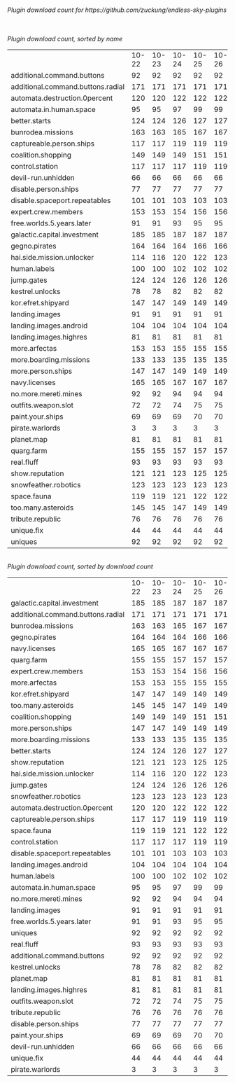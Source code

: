 <h6>Plugin download count for https://github.com/zuckung/endless-sky-plugins<br>
<br>
<h6>Plugin download count, sorted by name<br>
<table>
	<tr>
		<td></td>
		<td>10-22</td>
		<td>10-23</td>
		<td>10-24</td>
		<td>10-25</td>
		<td>10-26</td>
		<td>10-27</td>
		<td>10-28</td>
		<td>today +</td>
	</tr>
	<tr>
		<td>additional.command.buttons</td>
		<td>92</td>
		<td>92</td>
		<td>92</td>
		<td>92</td>
		<td>92</td>
		<td>92</td>
		<td>92</td>
		<td></td>
	</tr>
	<tr>
		<td>additional.command.buttons.radial</td>
		<td>171</td>
		<td>171</td>
		<td>171</td>
		<td>171</td>
		<td>171</td>
		<td>173</td>
		<td>175</td>
		<td>+ 2</td>
	</tr>
	<tr>
		<td>automata.destruction.0percent</td>
		<td>120</td>
		<td>120</td>
		<td>122</td>
		<td>122</td>
		<td>122</td>
		<td>124</td>
		<td>124</td>
		<td></td>
	</tr>
	<tr>
		<td>automata.in.human.space</td>
		<td>95</td>
		<td>95</td>
		<td>97</td>
		<td>99</td>
		<td>99</td>
		<td>99</td>
		<td>99</td>
		<td></td>
	</tr>
	<tr>
		<td>better.starts</td>
		<td>124</td>
		<td>124</td>
		<td>126</td>
		<td>127</td>
		<td>127</td>
		<td>131</td>
		<td>131</td>
		<td></td>
	</tr>
	<tr>
		<td>bunrodea.missions</td>
		<td>163</td>
		<td>163</td>
		<td>165</td>
		<td>167</td>
		<td>167</td>
		<td>169</td>
		<td>173</td>
		<td>+ 4</td>
	</tr>
	<tr>
		<td>captureable.person.ships</td>
		<td>117</td>
		<td>117</td>
		<td>119</td>
		<td>119</td>
		<td>119</td>
		<td>119</td>
		<td>123</td>
		<td>+ 4</td>
	</tr>
	<tr>
		<td>coalition.shopping</td>
		<td>149</td>
		<td>149</td>
		<td>149</td>
		<td>151</td>
		<td>151</td>
		<td>151</td>
		<td>153</td>
		<td>+ 2</td>
	</tr>
	<tr>
		<td>control.station</td>
		<td>117</td>
		<td>117</td>
		<td>117</td>
		<td>119</td>
		<td>119</td>
		<td>119</td>
		<td>121</td>
		<td>+ 2</td>
	</tr>
	<tr>
		<td>devil-run.unhidden</td>
		<td>66</td>
		<td>66</td>
		<td>66</td>
		<td>66</td>
		<td>66</td>
		<td>66</td>
		<td>66</td>
		<td></td>
	</tr>
	<tr>
		<td>disable.person.ships</td>
		<td>77</td>
		<td>77</td>
		<td>77</td>
		<td>77</td>
		<td>77</td>
		<td>77</td>
		<td>77</td>
		<td></td>
	</tr>
	<tr>
		<td>disable.spaceport.repeatables</td>
		<td>101</td>
		<td>101</td>
		<td>103</td>
		<td>103</td>
		<td>103</td>
		<td>103</td>
		<td>107</td>
		<td>+ 4</td>
	</tr>
	<tr>
		<td>expert.crew.members</td>
		<td>153</td>
		<td>153</td>
		<td>154</td>
		<td>156</td>
		<td>156</td>
		<td>158</td>
		<td>160</td>
		<td>+ 2</td>
	</tr>
	<tr>
		<td>free.worlds.5.years.later</td>
		<td>91</td>
		<td>91</td>
		<td>93</td>
		<td>95</td>
		<td>95</td>
		<td>95</td>
		<td>95</td>
		<td></td>
	</tr>
	<tr>
		<td>galactic.capital.investment</td>
		<td>185</td>
		<td>185</td>
		<td>187</td>
		<td>187</td>
		<td>187</td>
		<td>191</td>
		<td>193</td>
		<td>+ 2</td>
	</tr>
	<tr>
		<td>gegno.pirates</td>
		<td>164</td>
		<td>164</td>
		<td>164</td>
		<td>166</td>
		<td>166</td>
		<td>168</td>
		<td>170</td>
		<td>+ 2</td>
	</tr>
	<tr>
		<td>hai.side.mission.unlocker</td>
		<td>114</td>
		<td>116</td>
		<td>120</td>
		<td>122</td>
		<td>123</td>
		<td>125</td>
		<td>128</td>
		<td>+ 3</td>
	</tr>
	<tr>
		<td>human.labels</td>
		<td>100</td>
		<td>100</td>
		<td>102</td>
		<td>102</td>
		<td>102</td>
		<td>104</td>
		<td>106</td>
		<td>+ 2</td>
	</tr>
	<tr>
		<td>jump.gates</td>
		<td>124</td>
		<td>124</td>
		<td>126</td>
		<td>126</td>
		<td>126</td>
		<td>126</td>
		<td>126</td>
		<td></td>
	</tr>
	<tr>
		<td>kestrel.unlocks</td>
		<td>78</td>
		<td>78</td>
		<td>82</td>
		<td>82</td>
		<td>82</td>
		<td>84</td>
		<td>84</td>
		<td></td>
	</tr>
	<tr>
		<td>kor.efret.shipyard</td>
		<td>147</td>
		<td>147</td>
		<td>149</td>
		<td>149</td>
		<td>149</td>
		<td>153</td>
		<td>155</td>
		<td>+ 2</td>
	</tr>
	<tr>
		<td>landing.images</td>
		<td>91</td>
		<td>91</td>
		<td>91</td>
		<td>91</td>
		<td>91</td>
		<td>95</td>
		<td>97</td>
		<td>+ 2</td>
	</tr>
	<tr>
		<td>landing.images.android</td>
		<td>104</td>
		<td>104</td>
		<td>104</td>
		<td>104</td>
		<td>104</td>
		<td>106</td>
		<td>106</td>
		<td></td>
	</tr>
	<tr>
		<td>landing.images.highres</td>
		<td>81</td>
		<td>81</td>
		<td>81</td>
		<td>81</td>
		<td>81</td>
		<td>81</td>
		<td>81</td>
		<td></td>
	</tr>
	<tr>
		<td>more.arfectas</td>
		<td>153</td>
		<td>153</td>
		<td>155</td>
		<td>155</td>
		<td>155</td>
		<td>155</td>
		<td>157</td>
		<td>+ 2</td>
	</tr>
	<tr>
		<td>more.boarding.missions</td>
		<td>133</td>
		<td>133</td>
		<td>135</td>
		<td>135</td>
		<td>135</td>
		<td>135</td>
		<td>135</td>
		<td></td>
	</tr>
	<tr>
		<td>more.person.ships</td>
		<td>147</td>
		<td>147</td>
		<td>149</td>
		<td>149</td>
		<td>149</td>
		<td>149</td>
		<td>151</td>
		<td>+ 2</td>
	</tr>
	<tr>
		<td>navy.licenses</td>
		<td>165</td>
		<td>165</td>
		<td>167</td>
		<td>167</td>
		<td>167</td>
		<td>167</td>
		<td>167</td>
		<td></td>
	</tr>
	<tr>
		<td>no.more.mereti.mines</td>
		<td>92</td>
		<td>92</td>
		<td>94</td>
		<td>94</td>
		<td>94</td>
		<td>94</td>
		<td>98</td>
		<td>+ 4</td>
	</tr>
	<tr>
		<td>outfits.weapon.slot</td>
		<td>72</td>
		<td>72</td>
		<td>74</td>
		<td>75</td>
		<td>75</td>
		<td>78</td>
		<td>80</td>
		<td>+ 2</td>
	</tr>
	<tr>
		<td>paint.your.ships</td>
		<td>69</td>
		<td>69</td>
		<td>69</td>
		<td>70</td>
		<td>70</td>
		<td>72</td>
		<td>72</td>
		<td></td>
	</tr>
	<tr>
		<td>pirate.warlords</td>
		<td>3</td>
		<td>3</td>
		<td>3</td>
		<td>3</td>
		<td>3</td>
		<td>3</td>
		<td>3</td>
		<td></td>
	</tr>
	<tr>
		<td>planet.map</td>
		<td>81</td>
		<td>81</td>
		<td>81</td>
		<td>81</td>
		<td>81</td>
		<td>83</td>
		<td>83</td>
		<td></td>
	</tr>
	<tr>
		<td>quarg.farm</td>
		<td>155</td>
		<td>155</td>
		<td>157</td>
		<td>157</td>
		<td>157</td>
		<td>157</td>
		<td>161</td>
		<td>+ 4</td>
	</tr>
	<tr>
		<td>real.fluff</td>
		<td>93</td>
		<td>93</td>
		<td>93</td>
		<td>93</td>
		<td>93</td>
		<td>93</td>
		<td>93</td>
		<td></td>
	</tr>
	<tr>
		<td>show.reputation</td>
		<td>121</td>
		<td>121</td>
		<td>123</td>
		<td>125</td>
		<td>125</td>
		<td>129</td>
		<td>129</td>
		<td></td>
	</tr>
	<tr>
		<td>snowfeather.robotics</td>
		<td>123</td>
		<td>123</td>
		<td>123</td>
		<td>123</td>
		<td>123</td>
		<td>125</td>
		<td>125</td>
		<td></td>
	</tr>
	<tr>
		<td>space.fauna</td>
		<td>119</td>
		<td>119</td>
		<td>121</td>
		<td>122</td>
		<td>122</td>
		<td>122</td>
		<td>122</td>
		<td></td>
	</tr>
	<tr>
		<td>too.many.asteroids</td>
		<td>145</td>
		<td>145</td>
		<td>147</td>
		<td>149</td>
		<td>149</td>
		<td>151</td>
		<td>153</td>
		<td>+ 2</td>
	</tr>
	<tr>
		<td>tribute.republic</td>
		<td>76</td>
		<td>76</td>
		<td>76</td>
		<td>76</td>
		<td>76</td>
		<td>78</td>
		<td>78</td>
		<td></td>
	</tr>
	<tr>
		<td>unique.fix</td>
		<td>44</td>
		<td>44</td>
		<td>44</td>
		<td>44</td>
		<td>44</td>
		<td>44</td>
		<td>44</td>
		<td></td>
	</tr>
	<tr>
		<td>uniques</td>
		<td>92</td>
		<td>92</td>
		<td>92</td>
		<td>92</td>
		<td>92</td>
		<td>94</td>
		<td>94</td>
		<td></td>
	</tr>
</table>
</h6>
<h6>Plugin download count, sorted by download count<br>
<table>
	<tr>
		<td></td>
		<td>10-22</td>
		<td>10-23</td>
		<td>10-24</td>
		<td>10-25</td>
		<td>10-26</td>
		<td>10-27</td>
		<td>10-28</td>
		<td>today +</td>
	</tr>
	<tr>
		<td>galactic.capital.investment</td>
		<td>185</td>
		<td>185</td>
		<td>187</td>
		<td>187</td>
		<td>187</td>
		<td>191</td>
		<td>193</td>
		<td>+ 2</td>
	</tr>
	<tr>
		<td>additional.command.buttons.radial</td>
		<td>171</td>
		<td>171</td>
		<td>171</td>
		<td>171</td>
		<td>171</td>
		<td>173</td>
		<td>175</td>
		<td>+ 2</td>
	</tr>
	<tr>
		<td>bunrodea.missions</td>
		<td>163</td>
		<td>163</td>
		<td>165</td>
		<td>167</td>
		<td>167</td>
		<td>169</td>
		<td>173</td>
		<td>+ 4</td>
	</tr>
	<tr>
		<td>gegno.pirates</td>
		<td>164</td>
		<td>164</td>
		<td>164</td>
		<td>166</td>
		<td>166</td>
		<td>168</td>
		<td>170</td>
		<td>+ 2</td>
	</tr>
	<tr>
		<td>navy.licenses</td>
		<td>165</td>
		<td>165</td>
		<td>167</td>
		<td>167</td>
		<td>167</td>
		<td>167</td>
		<td>167</td>
		<td></td>
	</tr>
	<tr>
		<td>quarg.farm</td>
		<td>155</td>
		<td>155</td>
		<td>157</td>
		<td>157</td>
		<td>157</td>
		<td>157</td>
		<td>161</td>
		<td>+ 4</td>
	</tr>
	<tr>
		<td>expert.crew.members</td>
		<td>153</td>
		<td>153</td>
		<td>154</td>
		<td>156</td>
		<td>156</td>
		<td>158</td>
		<td>160</td>
		<td>+ 2</td>
	</tr>
	<tr>
		<td>more.arfectas</td>
		<td>153</td>
		<td>153</td>
		<td>155</td>
		<td>155</td>
		<td>155</td>
		<td>155</td>
		<td>157</td>
		<td>+ 2</td>
	</tr>
	<tr>
		<td>kor.efret.shipyard</td>
		<td>147</td>
		<td>147</td>
		<td>149</td>
		<td>149</td>
		<td>149</td>
		<td>153</td>
		<td>155</td>
		<td>+ 2</td>
	</tr>
	<tr>
		<td>too.many.asteroids</td>
		<td>145</td>
		<td>145</td>
		<td>147</td>
		<td>149</td>
		<td>149</td>
		<td>151</td>
		<td>153</td>
		<td>+ 2</td>
	</tr>
	<tr>
		<td>coalition.shopping</td>
		<td>149</td>
		<td>149</td>
		<td>149</td>
		<td>151</td>
		<td>151</td>
		<td>151</td>
		<td>153</td>
		<td>+ 2</td>
	</tr>
	<tr>
		<td>more.person.ships</td>
		<td>147</td>
		<td>147</td>
		<td>149</td>
		<td>149</td>
		<td>149</td>
		<td>149</td>
		<td>151</td>
		<td>+ 2</td>
	</tr>
	<tr>
		<td>more.boarding.missions</td>
		<td>133</td>
		<td>133</td>
		<td>135</td>
		<td>135</td>
		<td>135</td>
		<td>135</td>
		<td>135</td>
		<td></td>
	</tr>
	<tr>
		<td>better.starts</td>
		<td>124</td>
		<td>124</td>
		<td>126</td>
		<td>127</td>
		<td>127</td>
		<td>131</td>
		<td>131</td>
		<td></td>
	</tr>
	<tr>
		<td>show.reputation</td>
		<td>121</td>
		<td>121</td>
		<td>123</td>
		<td>125</td>
		<td>125</td>
		<td>129</td>
		<td>129</td>
		<td></td>
	</tr>
	<tr>
		<td>hai.side.mission.unlocker</td>
		<td>114</td>
		<td>116</td>
		<td>120</td>
		<td>122</td>
		<td>123</td>
		<td>125</td>
		<td>128</td>
		<td>+ 3</td>
	</tr>
	<tr>
		<td>jump.gates</td>
		<td>124</td>
		<td>124</td>
		<td>126</td>
		<td>126</td>
		<td>126</td>
		<td>126</td>
		<td>126</td>
		<td></td>
	</tr>
	<tr>
		<td>snowfeather.robotics</td>
		<td>123</td>
		<td>123</td>
		<td>123</td>
		<td>123</td>
		<td>123</td>
		<td>125</td>
		<td>125</td>
		<td></td>
	</tr>
	<tr>
		<td>automata.destruction.0percent</td>
		<td>120</td>
		<td>120</td>
		<td>122</td>
		<td>122</td>
		<td>122</td>
		<td>124</td>
		<td>124</td>
		<td></td>
	</tr>
	<tr>
		<td>captureable.person.ships</td>
		<td>117</td>
		<td>117</td>
		<td>119</td>
		<td>119</td>
		<td>119</td>
		<td>119</td>
		<td>123</td>
		<td>+ 4</td>
	</tr>
	<tr>
		<td>space.fauna</td>
		<td>119</td>
		<td>119</td>
		<td>121</td>
		<td>122</td>
		<td>122</td>
		<td>122</td>
		<td>122</td>
		<td></td>
	</tr>
	<tr>
		<td>control.station</td>
		<td>117</td>
		<td>117</td>
		<td>117</td>
		<td>119</td>
		<td>119</td>
		<td>119</td>
		<td>121</td>
		<td>+ 2</td>
	</tr>
	<tr>
		<td>disable.spaceport.repeatables</td>
		<td>101</td>
		<td>101</td>
		<td>103</td>
		<td>103</td>
		<td>103</td>
		<td>103</td>
		<td>107</td>
		<td>+ 4</td>
	</tr>
	<tr>
		<td>landing.images.android</td>
		<td>104</td>
		<td>104</td>
		<td>104</td>
		<td>104</td>
		<td>104</td>
		<td>106</td>
		<td>106</td>
		<td></td>
	</tr>
	<tr>
		<td>human.labels</td>
		<td>100</td>
		<td>100</td>
		<td>102</td>
		<td>102</td>
		<td>102</td>
		<td>104</td>
		<td>106</td>
		<td>+ 2</td>
	</tr>
	<tr>
		<td>automata.in.human.space</td>
		<td>95</td>
		<td>95</td>
		<td>97</td>
		<td>99</td>
		<td>99</td>
		<td>99</td>
		<td>99</td>
		<td></td>
	</tr>
	<tr>
		<td>no.more.mereti.mines</td>
		<td>92</td>
		<td>92</td>
		<td>94</td>
		<td>94</td>
		<td>94</td>
		<td>94</td>
		<td>98</td>
		<td>+ 4</td>
	</tr>
	<tr>
		<td>landing.images</td>
		<td>91</td>
		<td>91</td>
		<td>91</td>
		<td>91</td>
		<td>91</td>
		<td>95</td>
		<td>97</td>
		<td>+ 2</td>
	</tr>
	<tr>
		<td>free.worlds.5.years.later</td>
		<td>91</td>
		<td>91</td>
		<td>93</td>
		<td>95</td>
		<td>95</td>
		<td>95</td>
		<td>95</td>
		<td></td>
	</tr>
	<tr>
		<td>uniques</td>
		<td>92</td>
		<td>92</td>
		<td>92</td>
		<td>92</td>
		<td>92</td>
		<td>94</td>
		<td>94</td>
		<td></td>
	</tr>
	<tr>
		<td>real.fluff</td>
		<td>93</td>
		<td>93</td>
		<td>93</td>
		<td>93</td>
		<td>93</td>
		<td>93</td>
		<td>93</td>
		<td></td>
	</tr>
	<tr>
		<td>additional.command.buttons</td>
		<td>92</td>
		<td>92</td>
		<td>92</td>
		<td>92</td>
		<td>92</td>
		<td>92</td>
		<td>92</td>
		<td></td>
	</tr>
	<tr>
		<td>kestrel.unlocks</td>
		<td>78</td>
		<td>78</td>
		<td>82</td>
		<td>82</td>
		<td>82</td>
		<td>84</td>
		<td>84</td>
		<td></td>
	</tr>
	<tr>
		<td>planet.map</td>
		<td>81</td>
		<td>81</td>
		<td>81</td>
		<td>81</td>
		<td>81</td>
		<td>83</td>
		<td>83</td>
		<td></td>
	</tr>
	<tr>
		<td>landing.images.highres</td>
		<td>81</td>
		<td>81</td>
		<td>81</td>
		<td>81</td>
		<td>81</td>
		<td>81</td>
		<td>81</td>
		<td></td>
	</tr>
	<tr>
		<td>outfits.weapon.slot</td>
		<td>72</td>
		<td>72</td>
		<td>74</td>
		<td>75</td>
		<td>75</td>
		<td>78</td>
		<td>80</td>
		<td>+ 2</td>
	</tr>
	<tr>
		<td>tribute.republic</td>
		<td>76</td>
		<td>76</td>
		<td>76</td>
		<td>76</td>
		<td>76</td>
		<td>78</td>
		<td>78</td>
		<td></td>
	</tr>
	<tr>
		<td>disable.person.ships</td>
		<td>77</td>
		<td>77</td>
		<td>77</td>
		<td>77</td>
		<td>77</td>
		<td>77</td>
		<td>77</td>
		<td></td>
	</tr>
	<tr>
		<td>paint.your.ships</td>
		<td>69</td>
		<td>69</td>
		<td>69</td>
		<td>70</td>
		<td>70</td>
		<td>72</td>
		<td>72</td>
		<td></td>
	</tr>
	<tr>
		<td>devil-run.unhidden</td>
		<td>66</td>
		<td>66</td>
		<td>66</td>
		<td>66</td>
		<td>66</td>
		<td>66</td>
		<td>66</td>
		<td></td>
	</tr>
	<tr>
		<td>unique.fix</td>
		<td>44</td>
		<td>44</td>
		<td>44</td>
		<td>44</td>
		<td>44</td>
		<td>44</td>
		<td>44</td>
		<td></td>
	</tr>
	<tr>
		<td>pirate.warlords</td>
		<td>3</td>
		<td>3</td>
		<td>3</td>
		<td>3</td>
		<td>3</td>
		<td>3</td>
		<td>3</td>
		<td></td>
	</tr>
</table>
</h6>
